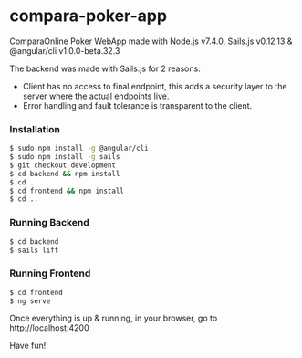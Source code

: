 # compara-poker-app
ComparaOnline Poker WebApp made with Node.js v7.4.0, Sails.js v0.12.13 & @angular/cli v1.0.0-beta.32.3

The backend was made with Sails.js for 2 reasons:
* Client has no access to final endpoint, this adds a security layer to the server where the actual endpoints live.
* Error handling and fault tolerance is transparent to the client.

### Installation

```sh
$ sudo npm install -g @angular/cli
$ sudo npm install -g sails
$ git checkout development
$ cd backend && npm install
$ cd ..
$ cd frontend && npm install
$ cd ..
```

### Running Backend

```sh
$ cd backend
$ sails lift
```

### Running Frontend

```sh
$ cd frontend
$ ng serve
```

Once everything is up & running, in your browser, go to http://localhost:4200

Have fun!!
